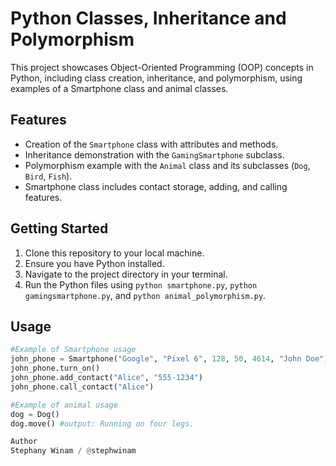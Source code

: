 # Python Classes, Inheritance and Polymorphism

This project showcases Object-Oriented Programming (OOP) concepts in Python, including class creation, inheritance, and polymorphism, using examples of a Smartphone class and animal classes.

## Features

* Creation of the `Smartphone` class with attributes and methods.
* Inheritance demonstration with the `GamingSmartphone` subclass.
* Polymorphism example with the `Animal` class and its subclasses (`Dog`, `Bird`, `Fish`).
* Smartphone class includes contact storage, adding, and calling features.

## Getting Started

1.  Clone this repository to your local machine.
2.  Ensure you have Python installed.
3.  Navigate to the project directory in your terminal.
4.  Run the Python files using `python smartphone.py`, `python gamingsmartphone.py`, and `python animal_polymorphism.py`.

## Usage

```python
#Example of Smartphone usage
john_phone = Smartphone("Google", "Pixel 6", 128, 50, 4614, "John Doe")
john_phone.turn_on()
john_phone.add_contact("Alice", "555-1234")
john_phone.call_contact("Alice")

#Example of animal usage
dog = Dog()
dog.move() #output: Running on four legs.

Author
Stephany Winam / @stephwinam
